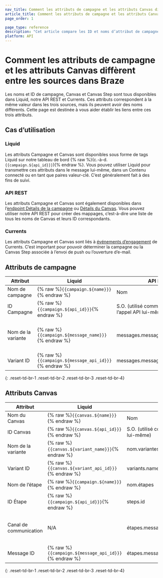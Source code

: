 ```yaml
---
nav_title: Comment les attributs de campagne et les attributs Canvas diffèrent entre les sources
article_title: Comment les attributs de campagne et les attributs Canvas diffèrent entre les sources dans Braze 
page_order: 1

page_type: reference
description: "Cet article compare les ID et noms d’attribut de campagne et de Canvas sur les différentes sources de Braze."
platform: API
---
```


# Comment les attributs de campagne et les attributs Canvas diffèrent entre les sources dans Braze

Les noms et ID de campagne, Canvas et Canvas Step sont tous disponibles dans Liquid, notre API REST et Currents. Ces attributs correspondent à la même valeur dans les trois sources, mais ils peuvent avoir des noms différents. Cette page est destinée à vous aider établir les liens entre ces trois attributs.

## Cas d’utilisation

### Liquid

Les attributs Campagne et Canvas sont disponibles sous forme de tags Liquid sur notre tableau de bord {% raw %}(c.-à-d. `{{campaign.${api_id}}}`){% endraw %}. Vous pouvez utiliser Liquid pour transmettre ces attributs dans le message lui-même, dans un Contenu connecté ou en tant que paires valeur-clé. C’est généralement fait à des fins de suivi.

### API REST

Les attributs Campagne et Canvas sont également disponibles dans l’[endpoint Détails de la campagne]({{site.baseurl}}/api/endpoints/export/campaigns/get_campaign_details/) ou [Détails du Canvas]({{site.baseurl}}/api/endpoints/export/canvas/get_canvas_details/). Vous pouvez utiliser notre API REST pour créer des mappages, c’est-à-dire une liste de tous les noms de Canvas et leurs ID correspondants.

### Currents

Les attributs Campagne et Canvas sont liés à [événements d’engagement]({{site.baseurl}}/user_guide/data_and_analytics/braze_currents/event_glossary/message_engagement_events) de Currents. C’est important pour pouvoir déterminer la campagne ou la Canvas Step associée à l’envoi de push ou l’ouverture d’e-mail.

## Attributs de campagne 

| Attribut | Liquid | API REST | Currents |
| --- | --- | --- | --- |
| Nom de campagne | {% raw %}`{{campaign.${name}}}`{% endraw %} | Nom | campagne_nom |
| ID Campagne | {% raw %}`{{campaign.${api_id}}}`{% endraw %} | S.O. (utilisé comme entrée pour l’appel API lui-même) | Campagne_ID |
| Nom de la variante | {% raw %}`{{campaign.${message_name}}}`{% endraw %} | messages.message_variation_nom.id | S.O. (mapper le nom de la variante sur l’ID Variante avec l’endpoint Détails de campagne) |
| Variant ID | {% raw %}`{{campaign.${message_api_id}}}`{% endraw %} | messages.message_variation_ID | message_variation_ID |
{: .reset-td-br-1 .reset-td-br-2 .reset-td-br-3 .reset-td-br-4}

## Attributs Canvas

| Attribut | Liquid | API REST | Currents |
| --- | --- | --- | --- |
| Nom du Canvas | {% raw %}`{{canvas.${name}}}`{% endraw %} | Nom | Nom_Canvas  |
| ID Canvas | {% raw %}`{{canvas.${api_id}}}`{% endraw %} | S.O. (utilisé comme entrée pour l’appel API lui-même) | canvas_id |
| Nom de la variante | {% raw %}`{{canvas.${variant_name}}}`{% endraw %} | nom.variantes | canvas_variation_nom |
| Variant ID | {% raw %}`{{canvas.${variant_api_id}}}`{% endraw %} | variants.name.id | canvas_variation_ID |
| Nom de l’étape | {% raw %}`{{campaign.${name}}}`{% endraw %} | nom.étapes | canvas_étape_nom |
| ID Étape | {% raw %}`{{campaign.${api_id}}}`{% endraw %} | steps.id | canvas_étape_ID |
| Canal de communication | N/A | étapes.messages.message_variation_canal.id | S.O. (inhérente à un type d’événement, par exemple envoi de push ou ouverture d’e-mail) |
| Message ID | {% raw %}`{{campaign.${message_api_id}}}`{% endraw %} | étapes.message.message_variation_ID | message_variation_ID |
{: .reset-td-br-1 .reset-td-br-2 .reset-td-br-3 .reset-td-br-4}